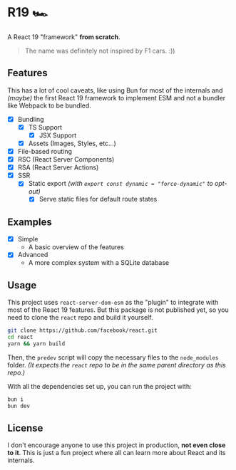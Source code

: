 # R19 🏎️

A React 19 "framework" **from scratch**.

> The name was definitely not inspired by F1 cars. :))

## Features

This has a lot of cool caveats, like using Bun for most of the internals and _(maybe)_ the first React 19 framework to implement ESM and not a bundler like Webpack to be bundled.

- [x] Bundling
  - [x] TS Support
    - [x] JSX Support
  - [x] Assets (Images, Styles, etc...)
- [x] File-based routing
- [x] RSC (React Server Components)
- [x] RSA (React Server Actions)
- [x] SSR
  - [x] Static export *(with `export const dynamic = "force-dynamic"` to opt-out)*
    - [x] Serve static files for default route states

## Examples

- [x] Simple
  - A basic overview of the features
- [x] Advanced
  - A more complex system with a SQLite database

## Usage

This project uses `react-server-dom-esm` as the "plugin" to integrate with most of the React 19 features. But this package is not published yet, so you need to clone the `react` repo and build it yourself.

```bash
git clone https://github.com/facebook/react.git
cd react
yarn && yarn build
```

Then, the `predev` script will copy the necessary files to the `node_modules` folder. _(It expects the `react` repo to be in the same parent directory as this repo.)_

With all the dependencies set up, you can run the project with:

```bash
bun i
bun dev
```

## License

I don't encourage anyone to use this project in production, **not even close to it**. This is just a fun project where all can learn more about React and its internals.
